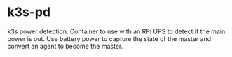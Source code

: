 # k3s-pd
k3s power detection. Container to use with an RPi UPS to detect if the main power is out. Use battery power to capture the state of the master and convert an agent to become the master.
